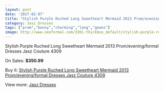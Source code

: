 ```yaml
---
layout: post
date: '2017-02-07'
title: "Stylish Purple Ruched Long Sweetheart Mermaid 2013 Prom/evening/formal Dresses Jasz Couture 4309"
category: Jasz Dresses
tags: ["prom","bonny","charming","long","gowns"]
image: http://www.neoformal.com/3361-thickbox_default/stylish-purple-ruched-long-sweetheart-mermaid-2013-prom-evening-formal-dresses-jasz-couture-4309.jpg
---
```

Stylish Purple Ruched Long Sweetheart Mermaid 2013 Prom/evening/formal Dresses Jasz Couture 4309

On Sales: **$350.99**
<a href="https://www.neoformal.com/en/jasz-dresses/1254-stylish-purple-ruched-long-sweetheart-mermaid-2013-prom-evening-formal-dresses-jasz-couture-4309.html"><amp-img layout="responsive" width="600" height="600" src="//www.neoformal.com/3361-thickbox_default/stylish-purple-ruched-long-sweetheart-mermaid-2013-prom-evening-formal-dresses-jasz-couture-4309.jpg" alt="Stylish Purple Ruched Long Sweetheart Mermaid 2013 Prom/evening/formal Dresses Jasz Couture 4309 0" /></a>
<a href="https://www.neoformal.com/en/jasz-dresses/1254-stylish-purple-ruched-long-sweetheart-mermaid-2013-prom-evening-formal-dresses-jasz-couture-4309.html"><amp-img layout="responsive" width="600" height="600" src="//www.neoformal.com/3362-thickbox_default/stylish-purple-ruched-long-sweetheart-mermaid-2013-prom-evening-formal-dresses-jasz-couture-4309.jpg" alt="Stylish Purple Ruched Long Sweetheart Mermaid 2013 Prom/evening/formal Dresses Jasz Couture 4309 1" /></a>
<a href="https://www.neoformal.com/en/jasz-dresses/1254-stylish-purple-ruched-long-sweetheart-mermaid-2013-prom-evening-formal-dresses-jasz-couture-4309.html"><amp-img layout="responsive" width="600" height="600" src="//www.neoformal.com/3363-thickbox_default/stylish-purple-ruched-long-sweetheart-mermaid-2013-prom-evening-formal-dresses-jasz-couture-4309.jpg" alt="Stylish Purple Ruched Long Sweetheart Mermaid 2013 Prom/evening/formal Dresses Jasz Couture 4309 2" /></a>

Buy it: [Stylish Purple Ruched Long Sweetheart Mermaid 2013 Prom/evening/formal Dresses Jasz Couture 4309](https://www.neoformal.com/en/jasz-dresses/1254-stylish-purple-ruched-long-sweetheart-mermaid-2013-prom-evening-formal-dresses-jasz-couture-4309.html "Stylish Purple Ruched Long Sweetheart Mermaid 2013 Prom/evening/formal Dresses Jasz Couture 4309")

View more: [Jasz Dresses](https://www.neoformal.com/en/13-jasz-dresses "Jasz Dresses")